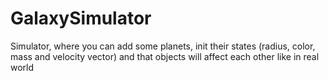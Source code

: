 # GalaxySimulator
Simulator, where you can add some planets, init their states (radius, color, mass and velocity vector) and that objects will affect each other like in real world
